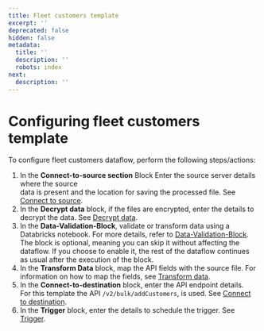```yaml
---
title: Fleet customers template
excerpt: ''
deprecated: false
hidden: false
metadata:
  title: ''
  description: ''
  robots: index
next:
  description: ''
---
```

# Configuring fleet customers template

To configure fleet customers dataflow, perform the following steps/actions:

1. In the **Connect-to-source section** <Glossary>Block</Glossary> Enter the source server details where the source\
   data is present and the location for saving the processed file. See [Connect to source](https://docs.capillarytech.com/docs/configure-actions#connect-to-source).
2. In the **Decrypt data** block, if the files are encrypted, enter the details to decrypt the data. See [Decrypt data](https://docs.capillarytech.com/docs/configure-actions#decrypt-data).
3. In the **Data-Validation-Block**, validate or transform data using a Databricks notebook. For more details, refer to [Data-Validation-Block](https://docs.capillarytech.com/docs/data-validation-block). The block is optional, meaning you can skip it without affecting the dataflow. If you choose to enable it, the rest of the dataflow continues as usual after the execution of the block.
4. In the **Transform Data** block, map the API fields with the source file. For information on how to map the fields, see [Transform data](https://docs.capillarytech.com/docs/configure-actions#transform-data).
5. In the **Connect-to-destination** block, enter the API endpoint details.\
   For this template the API `/v2/bulk/addCustomers`, is used.  See [Connect to destination](https://docs.capillarytech.com/docs/configure-actions#connect-to-destination).
6. In the **Trigger** block, enter the details to schedule the trigger. See [Trigger](https://docs.capillarytech.com/docs/configure-actions#schedule-trigger).